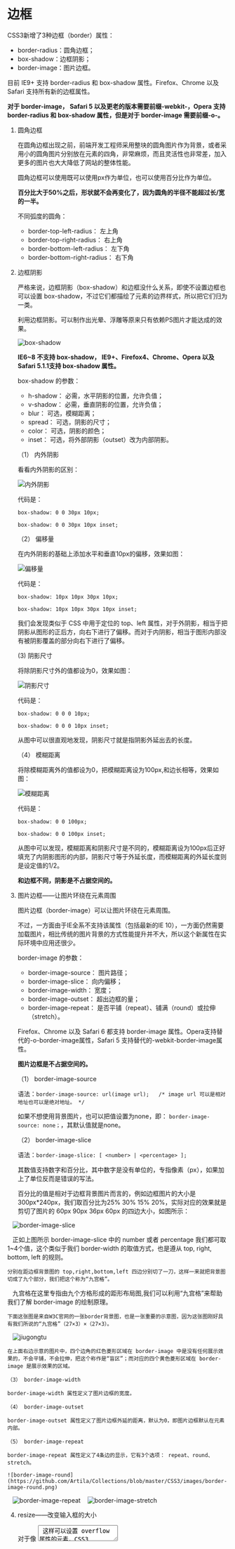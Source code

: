 # 边框

CSS3新增了3种边框（border）属性：

- border-radius：圆角边框；
- box-shadow：边框阴影；
- border-image：图片边框。

目前 IE9+ 支持 border-radius 和 box-shadow 属性。Firefox、Chrome 以及 Safari 支持所有新的边框属性。

**对于 border-image， Safari 5 以及更老的版本需要前缀-webkit-，Opera 支持 border-radius 和 box-shadow 属性，但是对于 border-image 需要前缀-o-。**

1. 圆角边框

    在圆角边框出现之前，前端开发工程师采用整块的圆角图片作为背景，或者采用小的圆角图片分别放在元素的四角，非常麻烦，而且灵活性也非常差，加入更多的图片也大大降低了网站的整体性能。

    圆角边框可以使用既可以使用px作为单位，也可以使用百分比作为单位。
    
    **百分比大于50%之后，形状就不会再变化了，因为圆角的半径不能超过长/宽的一半。**
    
    不同弧度的圆角：
    
    - border-top-left-radius： 左上角
    - border-top-right-radius： 右上角
    - border-bottom-left-radius： 左下角
    - border-bottom-right-radius： 右下角
    
2. 边框阴影

    严格来说，边框阴影（box-shadow）和边框没什么关系，即使不设置边框也可以设置 box-shadow，不过它们都描绘了元素的边界样式，所以把它们归为一类。
    
    利用边框阴影。可以制作出光晕、浮雕等原来只有依赖PS图片才能达成的效果。
    
    ![box-shadow](https://github.com/Artila/Collections/blob/master/CSS3/images/box-shadow.PNG)
    
    **IE6~8 不支持 box-shadow， IE9+、Firefox4、Chrome、Opera 以及 Safari 5.1.1支持 box-shadow 属性。**
    
    box-shadow 的参数：
    
    - h-shadow： 必需，水平阴影的位置，允许负值；
    - v-shadow： 必需，垂直阴影的位置，允许负值；
    - blur： 可选，模糊距离；
    - spread： 可选，阴影的尺寸；
    - color： 可选，阴影的颜色；
    - inset： 可选，将外部阴影（outset）改为内部阴影。
    
    （1） 内外阴影
    
    看看内外阴影的区别：
    
    ![内外阴影](https://github.com/Artila/Collections/blob/master/CSS3/images/inset%26outset.PNG)
    
    代码是：
    ```
    box-shadow: 0 0 30px 10px;
    
    box-shadow: 0 0 30px 10px inset;
    ```
    
    （2） 偏移量
    
    在内外阴影的基础上添加水平和垂直10px的偏移，效果如图：
    
    ![偏移量](https://github.com/Artila/Collections/blob/master/CSS3/images/h-shadow%26v-shadow.PNG)
    
    代码是：
    ```
    box-shadow: 10px 10px 30px 10px;
    
    box-shadow: 10px 10px 30px 10px inset;
    ```    
    
    我们会发现类似于 CSS 中用于定位的 top、left 属性，对于外阴影，相当于把阴影从图形的正后方，向右下进行了偏移。而对于内阴影，相当于图形内部没有被阴影覆盖的部分向右下进行了偏移。
    
    (3) 阴影尺寸
    
    将除阴影尺寸外的值都设为0，效果如图：
    
    ![阴影尺寸](https://github.com/Artila/Collections/blob/master/CSS3/images/spread.PNG)
 
     代码是：
    ```
    box-shadow: 0 0 0 10px;
    
    box-shadow: 0 0 0 10px inset;
    ```
    
    从图中可以很直观地发现，阴影尺寸就是指阴影外延出去的长度。
    
    （4） 模糊距离
    
    将除模糊距离外的值都设为0，把模糊距离设为100px,和边长相等，效果如图：
    
    ![模糊距离](https://github.com/Artila/Collections/blob/master/CSS3/images/blur.PNG)
    
     代码是：
    ```
    box-shadow: 0 0 100px;
    
    box-shadow: 0 0 100px inset;
    ```    
    
    从图中可以发现，模糊距离和阴影尺寸是不同的，模糊距离设为100px后正好填充了内阴影图形的内部，阴影尺寸等于外延长度，而模糊距离的外延长度则是设定值的1/2。
    
    **和边框不同，阴影是不占据空间的。**
    
3. 图片边框——让图片环绕在元素周围

    图片边框（border-image）可以让图片环绕在元素周围。
    
    不过，一方面由于IE全系不支持该属性（包括最新的IE 10），一方面仍然需要加载图片，相比传统的图片背景的方式性能提升并不大，所以这个新属性在实际环境中应用还很少。
    
    border-image 的参数：
    
    - border-image-source： 图片路径；
    - border-image-slice： 向内偏移；
    - border-image-width： 宽度；
    - border-image-outset： 超出边框的量；
    - border-image-repeat： 是否平铺（repeat）、铺满（round）或拉伸（stretch）。
    
    Firefox、Chrome 以及 Safari 6 都支持 border-image 属性。Opera支持替代的-o-border-image属性，Safari 5 支持替代的-webkit-border-image属性。
    
    **图片边框是不占据空间的。**
    
    （1） border-image-source
    
    语法：`border-image-source: url(image url);   /* image url 可以是相对地址也可以是绝对地址。 */`
    
    如果不想使用背景图片，也可以把值设置为none，即： `border-image-source: none；`，其默认值就是none。
    
    （2） border-image-slice
    
    语法：`border-image-slice: [ <number> | <percentage> ]; `
    
    其数值支持数字和百分比，其中数字是没有单位的，专指像素（px），如果加上了单位反而是错误的写法。
    
    百分比的值是相对于边框背景图片而言的，例如边框图片的大小是300px*240px，我们取百分比为25% 30% 15% 20%，实际对应的效果就是剪切了图片的 60px 90px 36px 60px 的四边大小，如图所示：
    
    ![border-image-slice](https://github.com/Artila/Collections/blob/master/CSS3/images/border-image-slice.jpg)
    
    
    正如上图所示 border-image-slice 中的 number 或者 percentage 我们都可取1~4个值，这个类似于我们 border-width 的取值方式，也是遵从 top, right, bottom, left 的规则。
    
    分别在距边框背景图的 top,right,bottom,left 四边分别切了一刀，这样一来就把背景图切成了九个部分，我们把这个称为“九宫格”。
    
    九宫格在这里专指由九个方格形成的距形布局图,我们可以利用“九宫格”来帮助我们了解 border-image 的绘制原理。
    
    下面这张图是来自W3C官网的一张border背景图，也是一张重要的示意图，因为这张图刚好具有我们所说的“九宫格”（27×3）×（27×3）。
      
    ![jiugongtu](https://github.com/Artila/Collections/blob/master/CSS3/images/border-image-jugongtu.png)
    
    在上面右边示意的图片中，四个边角的红色菱形区域在 border-image 中是没有任何展示效果的，不会平铺，不会拉伸，把这个称作是“盲区”；而对应的四个黄色菱形区域在 border-image 是展示效果的区域。 
 
    （3） border-image-width
    
    border-image-width 属性定义了图片边框的宽度。
    
    （4） border-image-outset
    
    border-image-outset 属性定义了图片边框外延的距离，默认为0，即图片边框默认在元素内部。
    
    （5） border-image-repeat
    
    border-image-repeat 属性定义了4条边的显示，它有3个选项： repeat、round、stretch。
    
    ![border-image-round](https://github.com/Artila/Collections/blob/master/CSS3/images/border-image-round.png)
    ![border-image-repeat](https://github.com/Artila/Collections/blob/master/CSS3/images/border-image-repeat.png)
    ![border-image-stretch](https://github.com/Artila/Collections/blob/master/CSS3/images/border-image-stretch.png)
    
    
    
4. resize——改变输入框的大小

    对于像 <textarea> 这样可以设置 overflow 属性的元素，CSS3 提供了一个叫做 resize 的方法，让用户可以通过拖拽来改变框体的大小。
    
    resize 属性的参数：
    
    - none： 用户无法调整元素的尺寸；
    - both： 用户可调整元素的高度和宽度；
    - horizontal： 用户可调整元素的宽度；
    - vertical： 用户可调整元素的高度。
    
    **目前只有 webkit 核心浏览器才支持 resize 属性，并且只支持等比例调整。**
    
    resize 属性默认是打开的，如果想关闭 resize， 有两种方法可供选择。
    
    （1） 通过 resize 属性禁止对元素进行缩放：
    
    ``` textarea { resize: none; } ```
    
    （2） 限制文本框的最大以及最小宽、高：
    
    ```
    textarea {
        max-height: 100px;
        min-height: 100px;
        height: 100px;
        max-width: 200px;
        min-width: 200px;
        width: 200px;        
    }
    ```
    **此方法不能去掉右下角的可拖动样式。**
